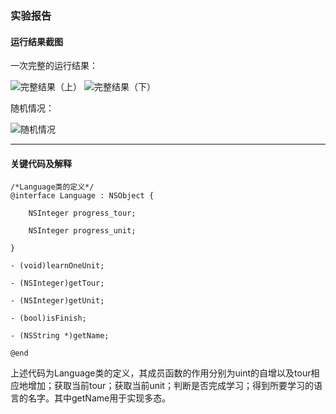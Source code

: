 ### 实验报告
#### 运行结果截图
一次完整的运行结果：

![完整结果（上）](https://img-blog.csdnimg.cn/20190909214855342.PNG?x-oss-process=image/watermark,type_ZmFuZ3poZW5naGVpdGk,shadow_10,text_aHR0cHM6Ly9ibG9nLmNzZG4ubmV0L2Rpb3NtYWlfa2luZ3Nv,size_16,color_FFFFFF,t_70)
![完整结果（下）](https://img-blog.csdnimg.cn/20190909214920436.PNG?x-oss-process=image/watermark,type_ZmFuZ3poZW5naGVpdGk,shadow_10,text_aHR0cHM6Ly9ibG9nLmNzZG4ubmV0L2Rpb3NtYWlfa2luZ3Nv,size_16,color_FFFFFF,t_70)

随机情况：

![随机情况](https://img-blog.csdnimg.cn/20190909214513646.png?x-oss-process=image/watermark,type_ZmFuZ3poZW5naGVpdGk,shadow_10,text_aHR0cHM6Ly9ibG9nLmNzZG4ubmV0L2Rpb3NtYWlfa2luZ3Nv,size_16,color_FFFFFF,t_70)

---
#### 关键代码及解释
```Object-C
/*Language类的定义*/
@interface Language : NSObject {

    NSInteger progress_tour;

    NSInteger progress_unit;

}

- (void)learnOneUnit;

- (NSInteger)getTour;

- (NSInteger)getUnit;

- (bool)isFinish;

- (NSString *)getName;

@end
```
上述代码为Language类的定义，其成员函数的作用分别为uint的自增以及tour相应地增加；获取当前tour；获取当前unit；判断是否完成学习；得到所要学习的语言的名字。其中getName用于实现多态。

```Object-C

```

